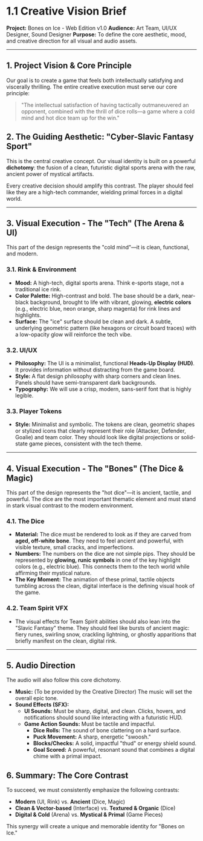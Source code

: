 # 1.1 Creative Vision Brief

**Project:** Bones on Ice - Web Edition v1.0
**Audience:** Art Team, UI/UX Designer, Sound Designer
**Purpose:** To define the core aesthetic, mood, and creative direction for all visual and audio assets.

---

## 1. Project Vision & Core Principle

Our goal is to create a game that feels both intellectually satisfying and viscerally thrilling. The entire creative execution must serve our core principle:

> "The intellectual satisfaction of having tactically outmaneuvered an opponent, combined with the thrill of dice rolls—a game where a cold mind and hot dice team up for the win."

## 2. The Guiding Aesthetic: "Cyber-Slavic Fantasy Sport"

This is the central creative concept. Our visual identity is built on a powerful **dichotomy**: the fusion of a clean, futuristic digital sports arena with the raw, ancient power of mystical artifacts.

Every creative decision should amplify this contrast. The player should feel like they are a high-tech commander, wielding primal forces in a digital world.

---

## 3. Visual Execution - The "Tech" (The Arena & UI)

This part of the design represents the "cold mind"—it is clean, functional, and modern.

### 3.1. Rink & Environment
*   **Mood:** A high-tech, digital sports arena. Think e-sports stage, not a traditional ice rink.
*   **Color Palette:** High-contrast and bold. The base should be a dark, near-black background, brought to life with vibrant, glowing, **electric colors** (e.g., electric blue, neon orange, sharp magenta) for rink lines and highlights.
*   **Surface:** The "ice" surface should be clean and dark. A subtle, underlying geometric pattern (like hexagons or circuit board traces) with a low-opacity glow will reinforce the tech vibe.

### 3.2. UI/UX
*   **Philosophy:** The UI is a minimalist, functional **Heads-Up Display (HUD)**. It provides information without distracting from the game board.
*   **Style:** A flat design philosophy with sharp corners and clean lines. Panels should have semi-transparent dark backgrounds.
*   **Typography:** We will use a crisp, modern, sans-serif font that is highly legible.

### 3.3. Player Tokens
*   **Style:** Minimalist and symbolic. The tokens are clean, geometric shapes or stylized icons that clearly represent their role (Attacker, Defender, Goalie) and team color. They should look like digital projections or solid-state game pieces, consistent with the tech theme.

---

## 4. Visual Execution - The "Bones" (The Dice & Magic)

This part of the design represents the "hot dice"—it is ancient, tactile, and powerful. The dice are the most important thematic element and must stand in stark visual contrast to the modern environment.

### 4.1. The Dice
*   **Material:** The dice must be rendered to look as if they are carved from **aged, off-white bone**. They need to feel ancient and powerful, with visible texture, small cracks, and imperfections.
*   **Numbers:** The numbers on the dice are not simple pips. They should be represented by **glowing, runic symbols** in one of the key highlight colors (e.g., electric blue). This connects them to the tech world while affirming their mystical nature.
*   **The Key Moment:** The animation of these primal, tactile objects tumbling across the clean, digital interface is the defining visual hook of the game.

### 4.2. Team Spirit VFX
*   The visual effects for Team Spirit abilities should also lean into the "Slavic Fantasy" theme. They should feel like bursts of ancient magic: fiery runes, swirling snow, crackling lightning, or ghostly apparitions that briefly manifest on the clean, digital rink.

---

## 5. Audio Direction

The audio will also follow this core dichotomy.

*   **Music:** (To be provided by the Creative Director) The music will set the overall epic tone.
*   **Sound Effects (SFX):**
    *   **UI Sounds:** Must be sharp, digital, and clean. Clicks, hovers, and notifications should sound like interacting with a futuristic HUD.
    *   **Game Action Sounds:** Must be tactile and impactful.
        *   **Dice Rolls:** The sound of bone clattering on a hard surface.
        *   **Puck Movement:** A sharp, energetic "swoosh."
        *   **Blocks/Checks:** A solid, impactful "thud" or energy shield sound.
        *   **Goal Scored:** A powerful, resonant sound that combines a digital chime with a primal impact.

## 6. Summary: The Core Contrast

To succeed, we must consistently emphasize the following contrasts:

*   **Modern** (UI, Rink) vs. **Ancient** (Dice, Magic)
*   **Clean & Vector-based** (Interface) vs. **Textured & Organic** (Dice)
*   **Digital & Cold** (Arena) vs. **Mystical & Primal** (Game Pieces)

This synergy will create a unique and memorable identity for "Bones on Ice."